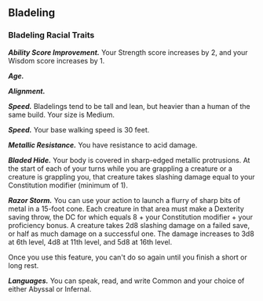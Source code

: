 ## Bladeling

### Bladeling Racial Traits

***Ability Score Improvement.***  Your Strength score increases by 2, and your Wisdom score increases by 1.

***Age.***

***Alignment.***

***Speed.***  Bladelings tend to be tall and lean, but heavier than a human of the same build.  Your size is Medium.

***Speed.***  Your base walking speed is 30 feet.

***Metallic Resistance.***  You have resistance to acid damage.

***Bladed Hide.***  Your body is covered in sharp-edged metallic protrusions.  At the start of each of your turns while you are grappling a creature or a creature is grappling you, that creature takes slashing damage equal to your Constitution modifier (minimum of 1).

***Razor Storm.***  You can use your action to launch a flurry of sharp bits of metal in a 15-foot cone.  Each creature in that area must make a Dexterity saving throw, the DC for which equals 8 + your Constitution modifier + your proficiency bonus.  A creature takes 2d8 slashing damage on a failed save, or half as much damage on a successful one.  The damage increases to 3d8 at 6th level, 4d8 at 11th level, and 5d8 at 16th level.

Once you use this feature, you can't do so again until you finish a short or long rest.

***Languages.***  You can speak, read, and write Common and your choice of either Abyssal or Infernal.

